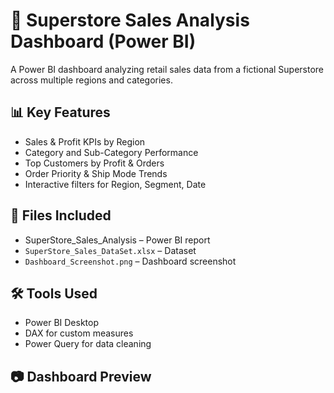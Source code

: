 # 🏬 Superstore Sales Analysis Dashboard (Power BI)

A Power BI dashboard analyzing retail sales data from a fictional Superstore across multiple regions and categories.

## 📊 Key Features
- Sales & Profit KPIs by Region
- Category and Sub-Category Performance
- Top Customers by Profit & Orders
- Order Priority & Ship Mode Trends
- Interactive filters for Region, Segment, Date

## 📁 Files Included
- SuperStore_Sales_Analysis – Power BI report
- `SuperStore_Sales_DataSet.xlsx` – Dataset
- `Dashboard_Screenshot.png` – Dashboard screenshot

## 🛠 Tools Used
- Power BI Desktop
- DAX for custom measures
- Power Query for data cleaning

## 📷 Dashboard Preview


